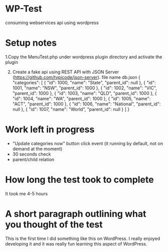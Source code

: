 # WP-Test
consuming webservices api using wordpress

# Setup notes 
1.Copy the MenuTest.php under wordpress plugin directory and activate the plugin

2. Create a fake api using REST API with JSON Server (https://github.com/typicode/json-server).
file name db.json 
{
  "categories": [
    {
      "id": 1000,
      "name": "State",
      "parent_id": null
    },
    {
      "id": 1001,
      "name": "NSW",
      "parent_id": 1000
    },
    {
      "id": 1002,
      "name": "VIC",
      "parent_id": 1000
    },
    {
      "id": 1003,
      "name": "QLD",
      "parent_id": 1000
    },
    {
      "id": 1004,
      "name": "WA",
      "parent_id": 1000
    },
    {
      "id": 1005,
      "name": "ACT",
      "parent_id": 1000
    },
    {
      "id": 1006,
      "name": "National",
      "parent_id": null
    },
    {
      "id": 1007,
      "name": "World",
      "parent_id": null
    }
  ]
}


# Work left in progress
- "Update categories now" button click event (it running by default, not on demand at the moment)
- 30 seconds check
- parent/child relation 

# How long the test took to complete
It took me 4-5 hours

# A short paragraph outlining what you thought of the test
This is the first time I did something like this on WordPress. I really enjoyed developing it and it was really fun learning this aspect of WordPress.



